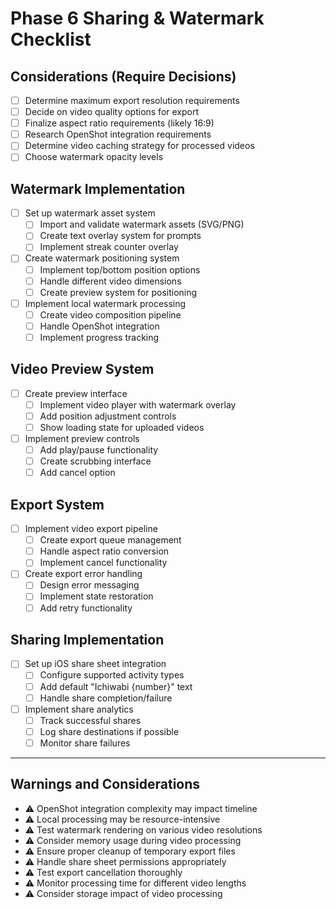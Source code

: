 # Phase 6 Sharing & Watermark Checklist

## Considerations (Require Decisions)
- [ ] Determine maximum export resolution requirements
- [ ] Decide on video quality options for export
- [ ] Finalize aspect ratio requirements (likely 16:9)
- [ ] Research OpenShot integration requirements
- [ ] Determine video caching strategy for processed videos
- [ ] Choose watermark opacity levels

## Watermark Implementation
- [ ] Set up watermark asset system
  - [ ] Import and validate watermark assets (SVG/PNG)
  - [ ] Create text overlay system for prompts
  - [ ] Implement streak counter overlay
- [ ] Create watermark positioning system
  - [ ] Implement top/bottom position options
  - [ ] Handle different video dimensions
  - [ ] Create preview system for positioning
- [ ] Implement local watermark processing
  - [ ] Create video composition pipeline
  - [ ] Handle OpenShot integration
  - [ ] Implement progress tracking

## Video Preview System
- [ ] Create preview interface
  - [ ] Implement video player with watermark overlay
  - [ ] Add position adjustment controls
  - [ ] Show loading state for uploaded videos
- [ ] Implement preview controls
  - [ ] Add play/pause functionality
  - [ ] Create scrubbing interface
  - [ ] Add cancel option

## Export System
- [ ] Implement video export pipeline
  - [ ] Create export queue management
  - [ ] Handle aspect ratio conversion
  - [ ] Implement cancel functionality
- [ ] Create export error handling
  - [ ] Design error messaging
  - [ ] Implement state restoration
  - [ ] Add retry functionality

## Sharing Implementation
- [ ] Set up iOS share sheet integration
  - [ ] Configure supported activity types
  - [ ] Add default "Ichiwabi {number}" text
  - [ ] Handle share completion/failure
- [ ] Implement share analytics
  - [ ] Track successful shares
  - [ ] Log share destinations if possible
  - [ ] Monitor share failures

---

## Warnings and Considerations
- ⚠️ OpenShot integration complexity may impact timeline
- ⚠️ Local processing may be resource-intensive
- ⚠️ Test watermark rendering on various video resolutions
- ⚠️ Consider memory usage during video processing
- ⚠️ Ensure proper cleanup of temporary export files
- ⚠️ Handle share sheet permissions appropriately
- ⚠️ Test export cancellation thoroughly
- ⚠️ Monitor processing time for different video lengths
- ⚠️ Consider storage impact of video processing 